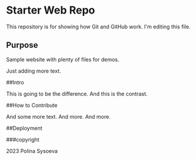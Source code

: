 # Starter Web Repo

This repository is for showing how Git and GitHub work.
I'm editing this file.

## Purpose

Sample website with plenty of files for demos.

Just adding more text.

##Intro

This is going to be the difference. And this is the contrast.


##How to Contribute

And some more text. And more. And more.



##Deployment

###copyright

2023 Polina Sysoeva